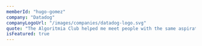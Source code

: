 ```yaml
---
memberId: "hugo-gomez"
company: "Datadog"
companyLogoUrl: "/images/companies/datadog-logo.svg"
quote: "The Algoritmia Club helped me meet people with the same aspirations and goals as me. Those connections were crucial in learning about the opportunities available to me and how to prepare for them."
isFeatured: true
---
```

    